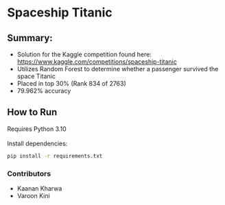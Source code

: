 # Spaceship Titanic
## Summary:
* Solution for the Kaggle competition found here: https://www.kaggle.com/competitions/spaceship-titanic
* Utilizes Random Forest to determine whether a passenger survived the space Titanic
* Placed in top 30% (Rank 834 of 2763)
* 79.962% accuracy

## How to Run
Requires Python 3.10<br><br>
Install dependencies: <br>

```bash
pip install -r requirements.txt
```

### Contributors
* Kaanan Kharwa
* Varoon Kini
